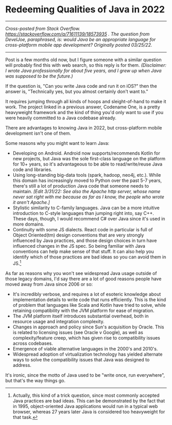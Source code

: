# Redeeming Qualities of Java in 2022

---

*Cross-posted from Stack Overflow.* *https://stackoverflow.com/a/71611139/18573935 . The question from DevelJoe, paraphrased, is: would Java be an appropriate language for cross-platform mobile app development? Originally posted 03/25/22.*

---

Post is a few months old now, but I figure someone with a similar question will probably find this with web search, so this reply is for them. *(Disclaimer: I wrote Java professionally for about five years, and I grew up when Java was supposed to be the future.)*

If the question is, "Can you write Java code and run it on iOS?" then the answer is, "Technically yes, but you almost certainly don't want to."

It requires jumping through all kinds of hoops and sleight-of-hand to make it work. The project linked in a previous answer, Codename One, is a pretty heavyweight framework and the kind of thing you'd only want to use if you were heavily committed to a Java codebase already.

There are advantages to knowing Java in 2022, but cross-platform mobile development isn't one of them.

Some reasons why you might want to learn Java:
- Developing on Android. Android now supports/recommends Kotlin for new projects, but Java was the sole first-class language on the platform for 10+ years, so it's advantageous to be able to read/write/reuse Java code and libraries.
- Using long-standing big-data tools (spark, hadoop, neo4j, etc.). While this domain has increasingly moved to Python over the past 5-7 years, there's still a lot of production Java code that someone needs to maintain. *\[Edit 3/31/22: See also the Apache http server, whose name never sat right with me because as far as I know, the people who wrote it aren't Apache.]*
- Stylistic similarity to C-family languages. Java can be a more intuitive introduction to C-style languages than jumping right into, say C++. These days, though, I would recommend C# over Java since it's used in more domains.
- Continuity with some JS dialects. React code in particular is full of Object Oriented(tm) design conventions that are very strongly influenced by Java practices, and those design choices in turn have influenced changes in the JS spec. So being familiar with Java conventions can help make sense of that stuff. It can also help you identify which of those practices are bad ideas so you can avoid them in JS.[^1]


As far as reasons why you won't see widespread Java usage outside of those legacy domains, I'd say there are a lot of good reasons people have moved away from Java since 2006 or so:
- It's incredibly verbose, and requires a lot of esoteric knowledge about implementation details to write code that runs efficiently. This is the kind of problem that languages like Scala and Kotlin have tried to solve, while retaining compatibility with the JVM platform for ease of migration.
- The JVM platform itself introduces substantial overhead, both in resource usage and integration complexity.
- Changes in approach and policy since Sun's acquisition by Oracle. This is related to licensing issues (see Oracle v Google), as well as complexity/feature creep, which has given rise to compatibility issues across codebases.
- Emergence of viable alternative languages in the 2000's and 2010's.
- Widespread adoption of virtualization technology has yielded alternate ways to solve the compatibility issues that Java was designed to address.

It's ironic, since the motto of Java used to be "write once, run everywhere", but that's the way things go.


[^1]: Actually, this kind of a trick question, since most commonly accepted Java practices are bad ideas. This can be demonstrated by the fact that in 1995, object-oriented Java applications would run in a typical web browser, whereas 27 years later Java is considered too heavyweight for that task.
